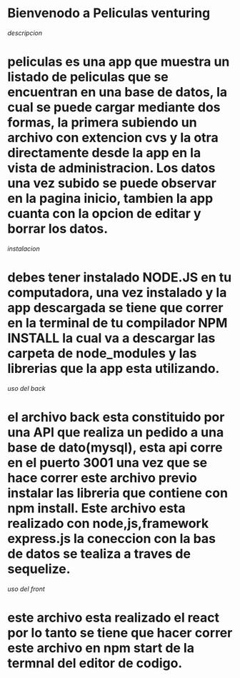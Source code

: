 # Bienvenodo a Peliculas venturing

*descripcion* 
 # peliculas es una app que muestra un listado de peliculas que se encuentran en una base de datos, la cual se puede cargar mediante dos formas, la primera subiendo un archivo con extencion cvs y la otra directamente desde la app en la vista de administracion. Los datos una vez subido se puede observar en la pagina inicio, tambien la app cuanta con la opcion de editar y borrar los datos.

 *instalacion*
 # debes tener instalado NODE.JS en tu computadora, una vez instalado y la app descargada se tiene que correr en la terminal de tu compilador NPM INSTALL la cual va a descargar las carpeta de node_modules y las librerias que la app esta utilizando.

 *uso del back*
 # el archivo back esta constituido por una API que realiza un pedido a una base de dato(mysql), esta api corre en el puerto 3001 una vez que se hace correr este archivo previo instalar las libreria que contiene con npm install. Este archivo esta realizado con node,js,framework express.js la coneccion con la bas de datos se tealiza a traves de sequelize.

 *uso del front*
 # este archivo esta realizado el react por lo tanto se tiene que hacer correr este archivo en npm start de la termnal del editor de codigo.